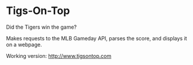 Tigs-On-Top
===========

Did the Tigers win the game?

Makes requests to the MLB Gameday API, parses the score, and displays it on a webpage.

Working version: http://www.tigsontop.com
